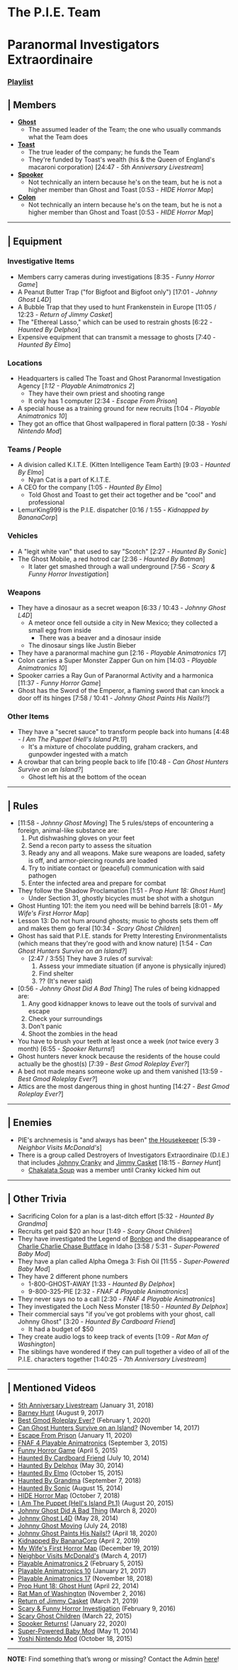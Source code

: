 # The P.I.E. Team
# Paranormal Investigators Extraordinaire
### [Playlist](https://www.youtube.com/playlist?list=PLwljWXtmIKiT-Ikb_wQoVS7-Bb8dDsQdx)


## | Members  
- [**Ghost**](../5.Characters/Johnny_Ghost.md)
    - The assumed leader of the Team; the one who usually commands what the Team does
- [**Toast**](../5.Characters/Johnny_Toast.md)
    - The true leader of the company; he funds the Team
    - They're funded by Toast's wealth \(his & the Queen of England's macaroni corporation) \[24:47 - *5th Anniversary Livestream*]
- [**Spooker**](../5.Characters/Fred_Spooker_Soup.md)
    - Not technically an intern because he's on the team, but he is not a higher member than Ghost and Toast \[0:53 - *HIDE Horror Map*]
- [**Colon**](../5.Characters/Chris_Colon_Ghostie.md)
    - Not technically an intern because he's on the team, but he is not a higher member than Ghost and Toast \[0:53 - *HIDE Horror Map*]

----

## | Equipment
### Investigative Items
- Members carry cameras during investigations \[8:35 - *Funny Horror Game*]
- A Peanut Butter Trap \("for Bigfoot and Bigfoot only") \[17:01 - *Johnny Ghost L4D*]
- A Bubble Trap that they used to hunt Frankenstein in Europe \[11:05 / 12:23 - *Return of Jimmy Casket*]
- The "Ethereal Lasso," which can be used to restrain ghosts \[6:22 - *Haunted By Delphox*]
- Expensive equipment that can transmit a message to ghosts \[7:40 - *Haunted By Elmo*]
### Locations
- Headquarters is called The Toast and Ghost Paranormal Investigation Agency \[*1:12 - Playable Animatronics 2*]
  - They have their own priest and shooting range
  - It only has 1 computer \[2:34 - *Escape From Prison*]
- A special house as a training ground for new recruits \[1:04 - *Playable Animatronics 10*]
- They got an office that Ghost wallpapered in floral pattern \[0:38 - *Yoshi Nintendo Mod*]
### Teams / People
- A division called K.I.T.E. \(Kitten Intelligence Team Earth) \[9:03 - *Haunted By Elmo*]
  - Nyan Cat is a part of K.I.T.E.
- A CEO for the company \[1:05 - *Haunted By Elmo*]
  - Told Ghost and Toast to get their act together and be "cool" and professional
- LemurKing999 is the P.I.E. dispatcher \[0:16 / 1:55 - *Kidnapped by BananaCorp*]
### Vehicles
- A "legit white van" that used to say "Scotch" \[2:27 - *Haunted By Sonic*]
- The Ghost Mobile, a red hotrod car \[2:36 - *Haunted By Batman*]
  - It later get smashed through a wall underground \[7:56 - *Scary & Funny Horror Investigation*]
### Weapons
- They have a dinosaur as a secret weapon \[6:33 / 10:43 - *Johnny Ghost L4D*]
  - A meteor once fell outside a city in New Mexico; they collected a small egg from inside
    - There was a beaver and a dinosaur inside
  - The dinosaur sings like Justin Bieber
- They have a paranormal machine gun \[2:16 - *Playable Animatronics 17*]
- Colon carries a Super Monster Zapper Gun on him \[14:03 - *Playable Animatronics 10*]
- Spooker carries a Ray Gun of Paranormal Activity and a harmonica \[11:37 - *Funny Horror Game*]
- Ghost has the Sword of the Emperor, a flaming sword that can knock a door off its hinges \[7:58 / 10:41 - *Johnny Ghost Paints His Nails!?*]
### Other Items
- They have a "secret sauce" to transform people back into humans \[4:48 - *I Am The Puppet (Hell's Island Pt.1)*]
  - It's a mixture of chocolate pudding, graham crackers, and gunpowder ingested with a match
- A crowbar that can bring people back to life \[10:48 - *Can Ghost Hunters Survive on an Island?*]
  - Ghost left his at the bottom of the ocean

----

## | Rules
- \[11:58 - *Johnny Ghost Moving*] The 5 rules/steps of encountering a foreign, animal-like substance are:
  1. Put dishwashing gloves on your feet
  2. Send a recon party to assess the situation
  3. Ready any and all weapons. Make sure weapons are loaded, safety is off, and armor-piercing rounds are loaded
  4. Try to initiate contact or \(peaceful) communication with said pathogen
  5. Enter the infected area and prepare for combat
- They follow the Shadow Proclamation \[1:51 - *Prop Hunt 18: Ghost Hunt*]
  - Under Section 31, ghostly bicycles must be shot with a shotgun
- Ghost Hunting 101: the item you need will be behind barrels \[8:01 - *My Wife's First Horror Map*]
- Lesson 13: Do not hum around ghosts; music to ghosts sets them off and makes them go feral \[10:34 - *Scary Ghost Children*]
- Ghost has said that P.I.E. stands for Pretty Interesting Environmentalists \(which means that they're good with and know nature) \[1:54 - *Can Ghost Hunters Survive on an Island?*]
  - \[2:47 / 3:55] They have 3 rules of survival:
    1. Assess your immediate situation \(if anyone is physically injured)
    2. Find shelter
    3. ?? \(It's never said)
- \[0:56 - *Johnny Ghost Did A Bad Thing*] The rules of being kidnapped are:
  1. Any good kidnapper knows to leave out the tools of survival and escape
  2. Check your surroundings
  3. Don't panic
  4. Shoot the zombies in the head
- You have to brush your teeth at least once a week \(*not* twice every 3 month) \[6:55 - *Spooker Returns!*]
- Ghost hunters never knock because the residents of the house could actually be the ghost\(s) \[7:39 - *Best Gmod Roleplay Ever?*]
- A bed not made means someone woke up and them vanished \[13:59 - *Best Gmod Roleplay Ever?*]
- Attics are the most dangerous thing in ghost hunting \[14:27 - *Best Gmod Roleplay Ever?*]

----

## | Enemies
- PIE's archnemesis is "and always has been" [the Housekeeper](5.Characters/One-Use_Uncommon.md) \[5:39 - *Neighbor Visits McDonald's*]
- There is a group called Destroyers of Investigators Extraordinaire \(D.I.E.) that includes [Johnny Cranky](5.Characters/One-Use_Uncommon.md) and [Jimmy Casket](5.Characters/Jimmy_Casket.md) \[18:15 - *Barney Hunt*]
  - [Chakalata Soup](5.Characters/Chakalata_Soup.md) was a member until Cranky kicked him out

----

## | Other Trivia
- Sacrificing Colon for a plan is a last-ditch effort \[5:32 - *Haunted By Grandma*]
- Recruits get paid $20 an hour \[1:49 - *Scary Ghost Children*]
- They have investigated the Legend of [Bonbon](../5.Characters/One-Use_Uncommon.md) and the disappearance of [Charlie Charlie Chase Buttface](../5.Characters/One-Use_Uncommon.md) in Idaho \[3:58 / 5:31 - *Super-Powered Baby Mod*]
- They have a plan called Alpha Omega 3: Fish Oil \[11:55 - *Super-Powered Baby Mod*]
- They have 2 different phone numbers
  - 1-800-GHOST-AWAY \[1:33 - *Haunted By Delphox*]
  - 9-800-325-PIE \[2:32 - *FNAF 4 Playable Animatronics*]
- They never says no to a call \[2:30 - *FNAF 4 Playable Animatronics*]
- They investigated the Loch Ness Monster \[18:50 - *Haunted By Delphox*]
- Their commercial says "if you've got problems with your ghost, call Johnny Ghost" \[3:20 - *Haunted By Cardboard Friend*]
  - It had a budget of $50
- They create audio logs to keep track of events \[1:09 - *Rat Man of Washington*]
- The siblings have wondered if they can pull together a video of all of the P.I.E. characters together \[1:40:25 - *7th Anniversary Livestream*]

----

## | Mentioned Videos
- [5th Anniversary Livestream](https://youtu.be/6AHnicY1Iq4) \(January 31, 2018)
- [Barney Hunt](https://youtu.be/Zp4_x_GDMjE) \(August 9, 2017)
- [Best Gmod Roleplay Ever?](https://youtu.be/s3945GoKnO0) \(February 1, 2020)
- [Can Ghost Hunters Survive on an Island?](https://youtu.be/xW4E8DGLAbM) \(November 14, 2017)
- [Escape From Prison](https://youtu.be/nmONeaPY6do) \(January 11, 2020)
- [FNAF 4 Playable Animatronics](https://youtu.be/CXZGODcgsD4) \(September 3, 2015)
- [Funny Horror Game](https://youtu.be/W_p-t0KtS3U) \(April 5, 2015)
- [Haunted By Cardboard Friend](https://youtu.be/jG3Iarj08BQ) \(July 10, 2014)
- [Haunted By Delphox](https://youtu.be/gVmjfDiJ184) \(May 30, 2014)
- [Haunted By Elmo](https://youtu.be/h0_eE9JnLi0) \(October 15, 2015)
- [Haunted By Grandma](https://youtu.be/yMRGseByyCU) \(September 7, 2018)
- [Haunted By Sonic](https://youtu.be/VHp98-xtHlw) \(August 15, 2014)
- [HIDE Horror Map](https://youtu.be/XV7ZJMx2_tQ) \(October 7, 2018)
- [I Am The Puppet (Hell's Island Pt.1)](https://youtu.be/NuONWZ-LDQ0) \(August 20, 2015)
- [Johnny Ghost Did A Bad Thing](https://youtu.be/e94uIredEVM) \(March 8, 2020)
- [Johnny Ghost L4D](https://youtu.be/u4msj3CN7yI) \(May 28, 2014)
- [Johnny Ghost Moving](https://youtu.be/hf04_xQdqfQ) \(July 24, 2018)
- [Johnny Ghost Paints His Nails!?](https://youtu.be/7YI9Gj5K2qg) \(April 18, 2020)
- [Kidnapped By BananaCorp](https://youtu.be/wt_kHMmAnTQ) \(April 2, 2019)
- [My Wife's First Horror Map](https://youtu.be/g46Bkr77ZOY) \(December 19, 2019)
- [Neighbor Visits McDonald's](https://youtu.be/hviiaU4UmZA) \(March 4, 2017)
- [Playable Animatronics 2](https://youtu.be/_tv07JJ0HE8) \(February 5, 2015)
- [Playable Animatronics 10](https://youtu.be/2qdDjiasqEc) \(January 21, 2017)
- [Playable Animatronics 17](https://youtu.be/mkyVjLCmh8w) \(November 18, 2018)
- [Prop Hunt 18: Ghost Hunt](https://youtu.be/2yVe4fe8lRw) \(April 22, 2014)
- [Rat Man of Washington](https://youtu.be/DYH4xQ-U0gE) \(November 2, 2016)
- [Return of Jimmy Casket](https://youtu.be/Twja4LFhVaU) \(March 21, 2019)
- [Scary & Funny Horror Investigation](https://youtu.be/DPolPvjBouo) \(February 9, 2016)
- [Scary Ghost Children](https://youtu.be/mUAbzwh5m6U) \(March 22, 2015)
- [Spooker Returns!](https://youtu.be/B5SIUxDgLIA) \(January 22, 2020)
- [Super-Powered Baby Mod](https://youtu.be/jWXZO7cAe3o) \(May 11, 2014)
- [Yoshi Nintendo Mod](https://youtu.be/ptihpSu4vcY) \(October 18, 2015)

----

**NOTE:** Find something that’s wrong or missing? Contact the Admin [here](../chapter_2.md)!